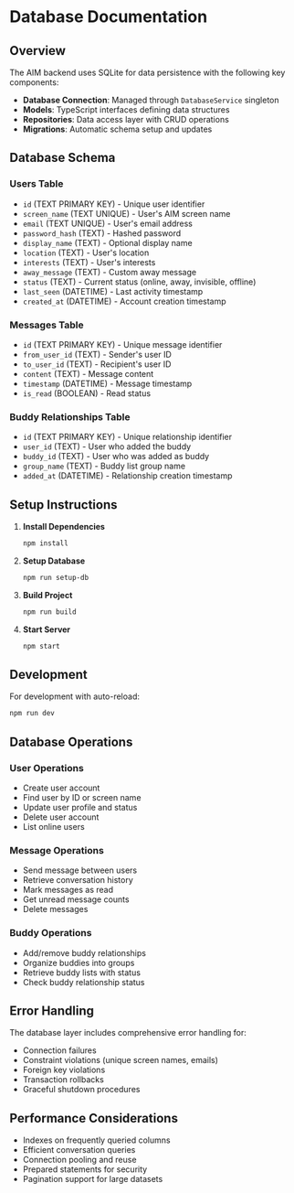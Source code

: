 # Database Documentation

## Overview

The AIM backend uses SQLite for data persistence with the following key components:

- **Database Connection**: Managed through `DatabaseService` singleton
- **Models**: TypeScript interfaces defining data structures
- **Repositories**: Data access layer with CRUD operations
- **Migrations**: Automatic schema setup and updates

## Database Schema

### Users Table
- `id` (TEXT PRIMARY KEY) - Unique user identifier
- `screen_name` (TEXT UNIQUE) - User's AIM screen name
- `email` (TEXT UNIQUE) - User's email address
- `password_hash` (TEXT) - Hashed password
- `display_name` (TEXT) - Optional display name
- `location` (TEXT) - User's location
- `interests` (TEXT) - User's interests
- `away_message` (TEXT) - Custom away message
- `status` (TEXT) - Current status (online, away, invisible, offline)
- `last_seen` (DATETIME) - Last activity timestamp
- `created_at` (DATETIME) - Account creation timestamp

### Messages Table
- `id` (TEXT PRIMARY KEY) - Unique message identifier
- `from_user_id` (TEXT) - Sender's user ID
- `to_user_id` (TEXT) - Recipient's user ID
- `content` (TEXT) - Message content
- `timestamp` (DATETIME) - Message timestamp
- `is_read` (BOOLEAN) - Read status

### Buddy Relationships Table
- `id` (TEXT PRIMARY KEY) - Unique relationship identifier
- `user_id` (TEXT) - User who added the buddy
- `buddy_id` (TEXT) - User who was added as buddy
- `group_name` (TEXT) - Buddy list group name
- `added_at` (DATETIME) - Relationship creation timestamp

## Setup Instructions

1. **Install Dependencies**
   ```bash
   npm install
   ```

2. **Setup Database**
   ```bash
   npm run setup-db
   ```

3. **Build Project**
   ```bash
   npm run build
   ```

4. **Start Server**
   ```bash
   npm start
   ```

## Development

For development with auto-reload:
```bash
npm run dev
```

## Database Operations

### User Operations
- Create user account
- Find user by ID or screen name
- Update user profile and status
- Delete user account
- List online users

### Message Operations
- Send message between users
- Retrieve conversation history
- Mark messages as read
- Get unread message counts
- Delete messages

### Buddy Operations
- Add/remove buddy relationships
- Organize buddies into groups
- Retrieve buddy lists with status
- Check buddy relationship status

## Error Handling

The database layer includes comprehensive error handling for:
- Connection failures
- Constraint violations (unique screen names, emails)
- Foreign key violations
- Transaction rollbacks
- Graceful shutdown procedures

## Performance Considerations

- Indexes on frequently queried columns
- Efficient conversation queries
- Connection pooling and reuse
- Prepared statements for security
- Pagination support for large datasets